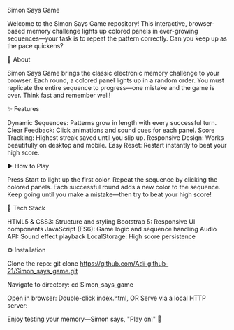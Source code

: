 Simon Says Game

Welcome to the Simon Says Game repository! This interactive, browser-based memory challenge lights up colored panels in ever-growing sequences—your task is to repeat the pattern correctly. Can you keep up as the pace quickens?

📝 About

Simon Says Game brings the classic electronic memory challenge to your browser. Each round, a colored panel lights up in a random order. You must replicate the entire sequence to progress—one mistake and the game is over. Think fast and remember well!

✨ Features

Dynamic Sequences: Patterns grow in length with every successful turn.
Clear Feedback: Click animations and sound cues for each panel.
Score Tracking: Highest streak saved until you slip up.
Responsive Design: Works beautifully on desktop and mobile.
Easy Reset: Restart instantly to beat your high score.

▶️ How to Play

Press Start to light up the first color.
Repeat the sequence by clicking the colored panels.
Each successful round adds a new color to the sequence.
Keep going until you make a mistake—then try to beat your high score!

🔧 Tech Stack

HTML5 & CSS3: Structure and styling
Bootstrap 5: Responsive UI components
JavaScript (ES6): Game logic and sequence handling
Audio API: Sound effect playback
LocalStorage: High score persistence

⚙️ Installation

Clone the repo:
git clone https://github.com/Adi-github-21/Simon_says_game.git

Navigate to directory:
cd Simon_says_game

Open in browser:
Double-click index.html, OR
Serve via a local HTTP server:

Enjoy testing your memory—Simon says, "Play on!" 🎉

